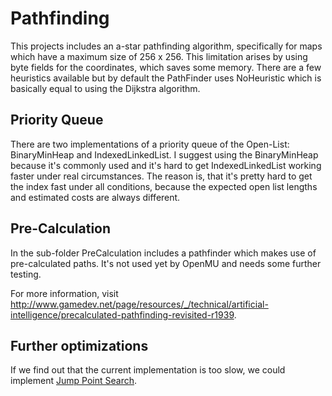 ﻿# Pathfinding

This projects includes an a-star pathfinding algorithm, specifically for maps
which have a maximum size of 256 x 256. This limitation arises by using byte
fields for the coordinates, which saves some memory.
There are a few heuristics available but by default the PathFinder uses NoHeuristic
which is basically equal to using the Dijkstra algorithm.

## Priority Queue

There are two implementations of a priority queue of the Open-List: BinaryMinHeap
and IndexedLinkedList.
I suggest using the BinaryMinHeap because it's commonly used and it's hard to get
IndexedLinkedList working faster under real circumstances.
The reason is, that it's pretty hard to get the index fast under all conditions,
because the expected open list lengths and estimated costs are always different.

## Pre-Calculation

In the sub-folder PreCalculation includes a pathfinder which makes use of
pre-calculated paths. It's not used yet by OpenMU and needs some further testing.

For more information, visit http://www.gamedev.net/page/resources/_/technical/artificial-intelligence/precalculated-pathfinding-revisited-r1939.

## Further optimizations

If we find out that the current implementation is too slow, we could implement
[Jump Point Search](http://www.gdcvault.com/play/1022094/JPS-Over-100x-Faster-than).